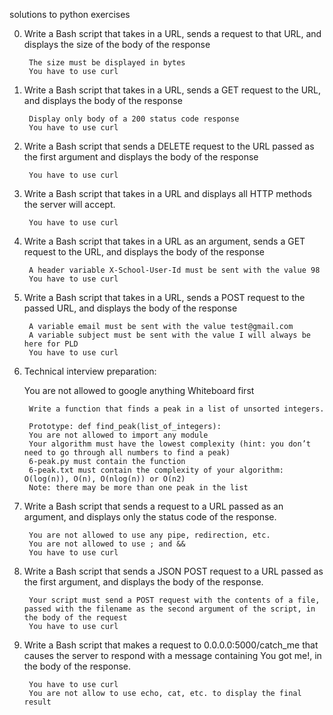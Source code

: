 solutions to python exercises

0. Write a Bash script that takes in a URL, sends a request to that URL, and displays the size of the body of the response

        The size must be displayed in bytes
        You have to use curl

1. Write a Bash script that takes in a URL, sends a GET request to the URL, and displays the body of the response

        Display only body of a 200 status code response
        You have to use curl

2. Write a Bash script that sends a DELETE request to the URL passed as the first argument and displays the body of the response

        You have to use curl

3. Write a Bash script that takes in a URL and displays all HTTP methods the server will accept.

        You have to use curl

4. Write a Bash script that takes in a URL as an argument, sends a GET request to the URL, and displays the body of the response

        A header variable X-School-User-Id must be sent with the value 98
        You have to use curl

5. Write a Bash script that takes in a URL, sends a POST request to the passed URL, and displays the body of the response

        A variable email must be sent with the value test@gmail.com
        A variable subject must be sent with the value I will always be here for PLD
        You have to use curl

6. Technical interview preparation:

    You are not allowed to google anything
    Whiteboard first
        
        Write a function that finds a peak in a list of unsorted integers.

        Prototype: def find_peak(list_of_integers):
        You are not allowed to import any module
        Your algorithm must have the lowest complexity (hint: you don’t need to go through all numbers to find a peak)
        6-peak.py must contain the function
        6-peak.txt must contain the complexity of your algorithm: O(log(n)), O(n), O(nlog(n)) or O(n2)
        Note: there may be more than one peak in the list

7. Write a Bash script that sends a request to a URL passed as an argument, and displays only the status code of the response.

        You are not allowed to use any pipe, redirection, etc.
        You are not allowed to use ; and &&
        You have to use curl

8. Write a Bash script that sends a JSON POST request to a URL passed as the first argument, and displays the body of the response.

        Your script must send a POST request with the contents of a file, passed with the filename as the second argument of the script, in the body of the request
        You have to use curl

9. Write a Bash script that makes a request to 0.0.0.0:5000/catch_me that causes the server to respond with a message containing You got me!, in the body of the response.

        You have to use curl
        You are not allow to use echo, cat, etc. to display the final result
